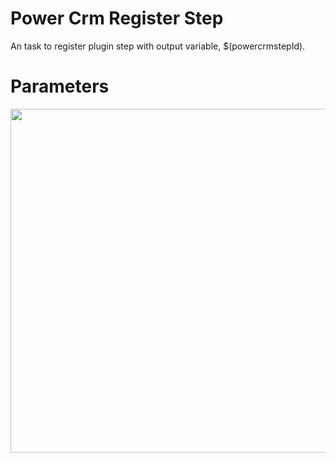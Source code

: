 # Power Crm Register Step
An task to register plugin step with output variable, $(powercrmstepId).

# Parameters
<image width="550" src="https://github.com/SamuelAdnan/powercrmtools-manuel/blob/main/images/RegisterStepPipeline.png?raw=true" />
